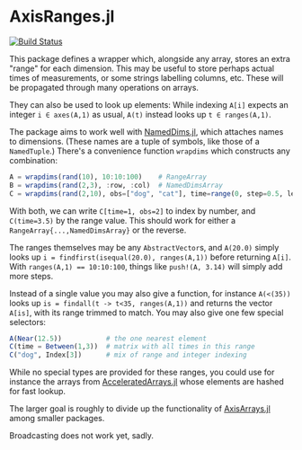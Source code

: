 # AxisRanges.jl

[![Build Status](https://travis-ci.org/mcabbott/AxisRanges.jl.svg?branch=master)](https://travis-ci.org/mcabbott/AxisRanges.jl)

This package defines a wrapper which, alongside any array, stores an extra "range" for each dimension.
This may be useful to store perhaps actual times of measurements, 
or some strings labelling columns, etc. 
These will be propagated through many operations on arrays. 

They can also be used to look up elements: 
While indexing `A[i]` expects an integer `i ∈ axes(A,1)` as usual, 
`A(t)` instead looks up `t ∈ ranges(A,1)`. 

The package aims to work well with [NamedDims.jl](https://github.com/invenia/NamedDims.jl), which attaches names to dimensions. 
(These names are a tuple of symbols, like those of a `NamedTuple`.)
There's a convenience function `wrapdims` which constructs any combination:
```julia
A = wrapdims(rand(10), 10:10:100)    # RangeArray
B = wrapdims(rand(2,3), :row, :col)  # NamedDimsArray
C = wrapdims(rand(2,10), obs=["dog", "cat"], time=range(0, step=0.5, length=10)) # both
```
With both, we can write `C[time=1, obs=2]` to index by number, 
and `C(time=3.5)` by the range value. 
This should work for either a `RangeArray{...,NamedDimsArray}` or the reverse.

The ranges themselves may be any `AbstractVector`s, and `A(20.0)` simply looks up 
`i = findfirst(isequal(20.0), ranges(A,1))` before returning `A[i]`.
With `ranges(A,1) == 10:10:100`, things like `push!(A, 3.14)` will simply add more steps. 

Instead of a single value you may also give a function, for instance `A(<(35))`
looks up `is = findall(t -> t<35, ranges(A,1))` and returns the vector `A[is]`,
with its range trimmed to match. 
You may also give one few special selectors:  
```julia
A(Near(12.5))           # the one nearest element
C(time = Between(1,3))  # matrix with all times in this range
C("dog", Index[3])      # mix of range and integer indexing
```

While no special types are provided for these ranges, 
you could use for instance the arrays from [AcceleratedArrays.jl](https://github.com/andyferris/AcceleratedArrays.jl) 
whose elements are hashed for fast lookup. 

The larger goal is roughly to divide up the functionality of [AxisArrays.jl](https://github.com/JuliaArrays/AxisArrays.jl)
among smaller packages.

Broadcasting does not work yet, sadly. 
